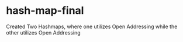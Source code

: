 # hash-map-final
Created Two Hashmaps, where one utilizes Open Addressing while the other utilizes Open Addressing
